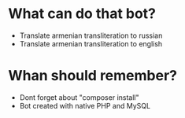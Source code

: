 # What can do that bot?

+ Translate armenian transliteration to russian
+ Translate armenian transliteration to english

# Whan should remember?

+ Dont forget about "composer install"
+ Bot created with native PHP and MySQL
